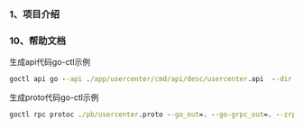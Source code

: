 

### 1、项目介绍





### 10、帮助文档

生成api代码go-ctl示例

```cmd
goctl api go --api ./app/usercenter/cmd/api/desc/usercenter.api  --dir ./app/usercenter/cmd/api -style gozero
```

生成proto代码go-ctl示例

```cmd
goctl rpc protoc ./pb/usercenter.proto --go_out=. --go-grpc_out=. --zrpc_out=. -style goZero     
```

